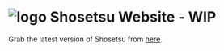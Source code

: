 # ![logo](https://github.com/Doomsdayrs/shosetsu/raw/master/app/src/main/res/mipmap-hdpi/ic_launcher.png) Shosetsu Website - WIP

Grab the latest version of Shosetsu from [here](https://github.com/ShosetsuOrg/android-app/releases).
